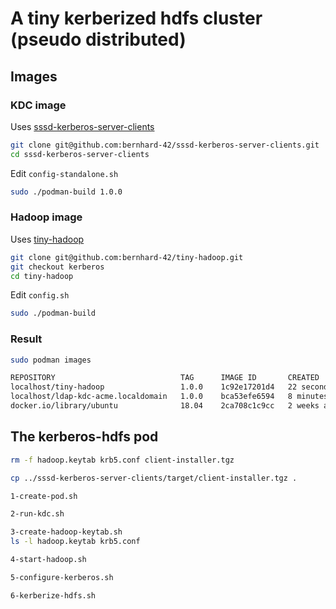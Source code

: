 # A tiny kerberized hdfs cluster (pseudo distributed)

## Images

### KDC image

Uses [sssd-kerberos-server-clients](https://github.com/bernhard-42/sssd-kerberos-server-clients)

```bash
git clone git@github.com:bernhard-42/sssd-kerberos-server-clients.git
cd sssd-kerberos-server-clients
```

Edit `config-standalone.sh`

```bash
sudo ./podman-build 1.0.0
```

### Hadoop image

Uses [tiny-hadoop](https://github.com/bernhard-42/tiny-hadoop)

```bash
git clone git@github.com:bernhard-42/tiny-hadoop.git
git checkout kerberos
cd tiny-hadoop
```

Edit `config.sh`

```bash
sudo ./podman-build
```

### Result

```bash
sudo podman images

REPOSITORY                            TAG      IMAGE ID       CREATED          SIZE
localhost/tiny-hadoop                 1.0.0    1c92e17201d4   22 seconds ago   1.49 GB
localhost/ldap-kdc-acme.localdomain   1.0.0    bca53efe6594   8 minutes ago    248 MB
docker.io/library/ubuntu              18.04    2ca708c1c9cc   2 weeks ago      66.6 MB
```

## The kerberos-hdfs pod

```bash
rm -f hadoop.keytab krb5.conf client-installer.tgz
```

```bash
cp ../sssd-kerberos-server-clients/target/client-installer.tgz .
```

```bash
1-create-pod.sh
```

```bash
2-run-kdc.sh
```

```bash
3-create-hadoop-keytab.sh
ls -l hadoop.keytab krb5.conf
```

```bash
4-start-hadoop.sh
```

```bash
5-configure-kerberos.sh
```

```bash
6-kerberize-hdfs.sh
```